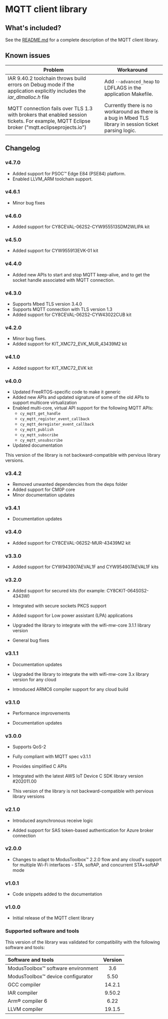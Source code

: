 # MQTT client library

## What's included?

See the [README.md](./README.md) for a complete description of the MQTT client library.


## Known issues

| Problem | Workaround |
| ------- | ---------- |
| IAR 9.40.2 toolchain throws build errors on Debug mode if the application explicitly includes the *iar_dlmalloc.h* file | Add `--advanced_heap` to LDFLAGS in the application Makefile. |
| MQTT connection fails over TLS 1.3 with brokers that enabled session tickets. For example, MQTT Eclipse broker ("mqtt.eclipseprojects.io") | Currently there is no workaround as there is a bug in Mbed TLS library in session ticket parsing logic. |

## Changelog

### v4.7.0

- Added support for PSOC&trade; Edge E84 (PSE84) platform.
- Enabled LLVM_ARM toolchain support.

### v4.6.1

- Minor bug fixes

### v4.6.0

- Added support for CY8CEVAL-062S2-CYW955513SDM2WLIPA kit

### v4.5.0

- Added support for CYW955913EVK-01 kit

### v4.4.0

- Added new APIs to start and stop MQTT keep-alive, and to get the socket handle associated with MQTT connection.

### v4.3.0

- Supports Mbed TLS version 3.4.0
- Supports MQTT connection with TLS version 1.3
- Added support for CY8CEVAL-062S2-CYW43022CUB kit

### v4.2.0

- Minor bug fixes.
- Added support for KIT_XMC72_EVK_MUR_43439M2 kit

### v4.1.0

- Added support for KIT_XMC72_EVK kit

### v4.0.0

- Updated FreeRTOS-specific code to make it generic
- Added new APIs and updated signature of some of the old APIs to support multicore virtualization
- Enabled multi-core, virtual API support for the following MQTT APIs:
   - `cy_mqtt_get_handle`
   - `cy_mqtt_register_event_callback`
   - `cy_mqtt_deregister_event_callback`
   - `cy_mqtt_publish`
   - `cy_mqtt_subscribe`
   - `cy_mqtt_unsubscribe`
- Updated documentation

This version of the library is not backward-compatible with pervious library versions.


### v3.4.2

- Removed unwanted dependencies from the deps folder
- Added support for CM0P core
- Minor documentation updates


### v3.4.1

- Documentation updates


### v3.4.0

- Added support for CY8CEVAL-062S2-MUR-43439M2 kit


### v3.3.0

- Added support for CYW943907AEVAL1F and CYW954907AEVAL1F kits


### v3.2.0

- Added support for secured kits (for example: CY8CKIT-064S0S2-4343W)

- Integrated with secure sockets PKCS support

- Added support for Low power assistant (LPA) applications

- Upgraded the library to integrate with the wifi-mw-core 3.1.1 library version

- General bug fixes


### v3.1.1
- Documentation updates

- Upgraded the library to integrate the with wifi-mw-core 3.x library version for any cloud

- Introduced ARMC6 compiler support for any cloud build


### v3.1.0
- Performance improvements

- Documentation updates


### v3.0.0
- Supports QoS-2

- Fully compliant with MQTT spec v3.1.1

- Provides simplified C APIs

- Integrated with the latest AWS IoT Device C SDK library version #202011.00

- This version of the library is not backward-compatible with pervious library versions


### v2.1.0
-  Introduced asynchronous receive logic

-  Added support for SAS token-based authentication for Azure broker connection


### v2.0.0

- Changes to adapt to ModusToolbox&trade; 2.2.0 flow and any cloud's support for multiple Wi-Fi interfaces - STA, softAP, and concurrent STA+softAP mode


### v1.0.1

- Code snippets added to the documentation


### v1.0.0

- Initial release of the MQTT client library


### Supported software and tools

This version of the library was validated for compatibility with the following software and tools:

| Software and tools                                             | Version |
| :---                                                           | :----:  |
| ModusToolbox&trade; software environment                       | 3.6     |
| ModusToolbox&trade; device configurator                        | 5.50    |
| GCC compiler                                                   | 14.2.1  |
| IAR compiler                                                   | 9.50.2  |
| Arm&reg; compiler 6                                            | 6.22    |
| LLVM compiler                                                  | 19.1.5  |
